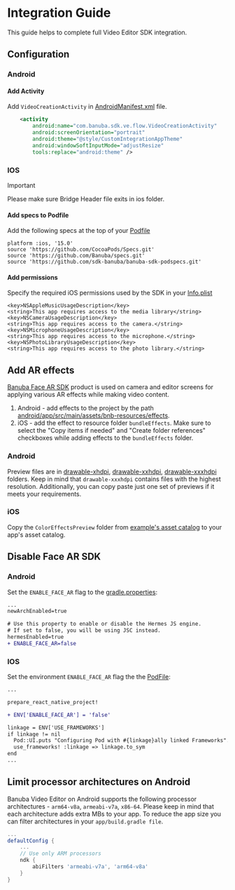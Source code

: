 # Integration Guide

This guide helps to complete full Video Editor SDK integration.

## Configuration

### Android

#### Add Activity
Add ```VideoCreationActivity``` in [AndroidManifest.xml](../example/android/app/src/main/AndroidManifest.xml#L27) file.
``` xml
    <activity
        android:name="com.banuba.sdk.ve.flow.VideoCreationActivity"
        android:screenOrientation="portrait"
        android:theme="@style/CustomIntegrationAppTheme"
        android:windowSoftInputMode="adjustResize"
        tools:replace="android:theme" />
```

### IOS

> [!IMPORTANT]
> Please make sure Bridge Header file exits in ios folder.

#### Add specs to Podfile

Add the following specs at the top of your [Podfile](../example/ios/Podfile)
```
platform :ios, '15.0'
source 'https://github.com/CocoaPods/Specs.git'
source 'https://github.com/Banuba/specs.git'
source 'https://github.com/sdk-banuba/banuba-sdk-podspecs.git'
```

#### Add permissions

Specify the required iOS permissions used by the SDK in your [Info.plist](../example/ios/VideoEditorReactNativeExample/Info.plist)
```
<key>NSAppleMusicUsageDescription</key>
<string>This app requires access to the media library</string>
<key>NSCameraUsageDescription</key>
<string>This app requires access to the camera.</string>
<key>NSMicrophoneUsageDescription</key>
<string>This app requires access to the microphone.</string>
<key>NSPhotoLibraryUsageDescription</key>
<string>This app requires access to the photo library.</string>
```

## Add AR effects
[Banuba Face AR SDK](https://www.banuba.com/facear-sdk/face-filters) product is used on camera and editor screens for applying various AR effects while making video content.

1. Android - add effects to the project by the path [android/app/src/main/assets/bnb-resources/effects](../example/android/app/src/main/).
2. iOS - add the effect to resource folder ```bundleEffects```. Make sure to select the "Copy items if needed" and "Create folder references" checkboxes while adding effects to the ```bundleEffects``` folder.

### Android
Preview files are in [drawable-xhdpi](../example/android/app/src/main/res/drawable-xhdpi),
[drawable-xxhdpi](../example/android/app/src/main/res/drawable-xxhdpi), [drawable-xxxhdpi](../example/android/app/src/main/res/drawable-xxxhdpi) folders.
Keep in mind that ```drawable-xxxhdpi``` contains files with the highest resolution. Additionally, you can copy paste just one set of previews if it meets your requirements.

### iOS

Copy the ```ColorEffectsPreview``` folder from [example's asset catalog](example/ios/Runner/Assets.xcassets) to your app's asset catalog.

## Disable Face AR SDK

### Android

Set the ```ENABLE_FACE_AR``` flag to the [gradle.properties](../example/android/gradle.properties#L42):

```diff
...
newArchEnabled=true

# Use this property to enable or disable the Hermes JS engine.
# If set to false, you will be using JSC instead.
hermesEnabled=true
+ ENABLE_FACE_AR=false
```

### IOS

Set the environment ```ENABLE_FACE_AR``` flag the the [PodFile](../example/ios/Podfile#L15):

```diff
...

prepare_react_native_project!

+ ENV['ENABLE_FACE_AR'] = 'false'

linkage = ENV['USE_FRAMEWORKS']
if linkage != nil
  Pod::UI.puts "Configuring Pod with #{linkage}ally linked Frameworks".green
  use_frameworks! :linkage => linkage.to_sym
end
...
```

## Limit processor architectures on Android
Banuba Video Editor on Android supports the following processor architectures - ```arm64-v8a```, ```armeabi-v7a```, ```x86-64```.
Please keep in mind that each architecture adds extra MBs to your app.
To reduce the app size you can filter architectures in your ```app/build.gradle file```.

```groovy
...
defaultConfig {
    ...
    // Use only ARM processors
    ndk {
        abiFilters 'armeabi-v7a', 'arm64-v8a'
    }
}
```
